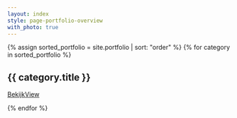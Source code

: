 ```yaml
---
layout: index
style: page-portfolio-overview
with_photo: true
---
```


{% assign sorted_portfolio = site.portfolio | sort: "order" %}
{% for category in sorted_portfolio %}

<div class="portfolio-category full-height" style="background-image: url({{ category.photo}}); background-position-y: 30%;">
  <h2>{{ category.title }}</h2>
  <p><a lang="nl" href="{{  category.url }}">Bekijk</a><a lang="en" href="{{  category.url }}">View</a></p>
</div>
    
{% endfor %}